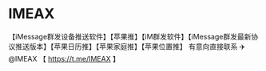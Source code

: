 # IMEAX
【iMessage群发设备推送软件】【苹果推】【iM群发软件】【iMessage群发最新协议推送版本】【苹果日历推】【苹果家庭推】【苹果位置推】
有意向直接联系 ✈️@IMEAX 【 https://t.me/IMEAX 】
